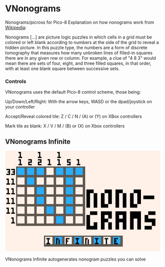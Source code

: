 # VNonograms
 Nonograms/picross for Pico-8
 Explanation on how nonograms work from [Wikipedia](https://en.wikipedia.org/wiki/Nonogram):
 
 Nonograms [...] are picture logic puzzles in which cells in a grid must be colored or left blank according to numbers at the side of the grid to reveal a hidden picture. In this puzzle type, the numbers are a form of discrete tomography that measures how many unbroken lines of filled-in squares there are in any given row or column. For example, a clue of "4 8 3" would mean there are sets of four, eight, and three filled squares, in that order, with at least one blank square between successive sets. 
 
 ### Controls
 VNonograms uses the default Pico-8 control scheme, those being:
 
 Up/Down/Left/Right: With the arrow keys, WASD or the dpad/joystick on your controller
 
 Accept/Reveal colored tile: Z / C / N / (A) or (Y) on XBox controllers
 
 Mark tile as blank: X / V / M / (B) or (X) on Xbox controllers
 
 ## VNonograms Infinite
 ![title](https://github.com/uvehj/VNonograms/blob/main/resources/images/header.png)
 
 VNonograms Infinite autogenerates nonogram puzzles you can solve
 
